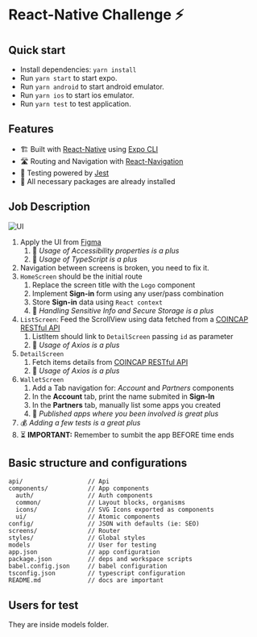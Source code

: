 # React-Native Challenge ⚡️

## Quick start

- Install dependencies: `yarn install`
- Run `yarn start` to start expo.
- Run `yarn android` to start android emulator.
- Run `yarn ios` to start ios emulator.
- Run `yarn test` to test application.

## Features

- 🏗 Built with [React-Native](https://reactnative.dev) using [Expo CLI](https://expo.io/)
- 🛣 Routing and Navigation with [React-Navigation](https://reactnavigation.org)
- 🧪 Testing powered by [Jest](https://jestjs.io)
- 🧰 All necessary packages are already installed

## Job Description

![UI](https://github.com/truenorth-tech/react-native-challenge/blob/main/screenshots/ui-demo.png?raw=true)

1. Apply the UI from [Figma](https://www.figma.com/file/gKrJqcJCG69bwksjF8150t/React-Navitve-Challenge-v0.1)
   1. 💯 _Usage of Accessibility properties is a plus_
   1. 💯 _Usage of TypeScript is a plus_
2. Navigation between screens is broken, you need to fix it.
3. `HomeScreen` should be the initial route
   1. Replace the screen title with the `Logo` component
   1. Implement **Sign-in** form using any user/pass combination
   1. Store **Sign-in** data using `React context`
   1. 💯 _Handling Sensitive Info and Secure Storage is a plus_
4. `ListScreen`: Feed the ScrollView using data fetched from a [COINCAP RESTful API](https://docs.coincap.io/#89deffa0-ab03-4e0a-8d92-637a857d2c91)
   1. ListItem should link to `DetailScreen` passing `id` as parameter
   1. 💯 _Usage of Axios is a plus_
5. `DetailScreen`
   1. Fetch items details from [COINCAP RESTful API](https://docs.coincap.io/#f8869879-171f-4240-adfd-dd2947506adc)
   1. 💯 _Usage of Axios is a plus_
6. `WalletScreen`
   1. Add a Tab navigation for: _Account_ and _Partners_ components
   1. In the **Account** tab, print the name submited in **Sign-In**
   1. In the **Partners** tab, manually list some apps you created
   1. 💯 _Published apps where you been involved is great plus_
7. 💰 _Adding a few tests is a great plus_
8. ⏳ **IMPORTANT:** Remember to sumbit the app BEFORE time ends

## Basic structure and configurations

```
api/                  // Api
components/           // App components
  auth/               // Auth components
  common/             // Layout blocks, organisms
  icons/              // SVG Icons exported as components
  ui/                 // Atomic components
config/               // JSON with defaults (ie: SEO)
screens/              // Router
styles/               // Global styles
models                // User for testing
app.json              // app configuration
package.json          // deps and workspace scripts
babel.config.json     // babel configuration
tsconfig.json         // typescript configuration
README.md             // docs are important
```
## Users for test

They are inside models folder.
